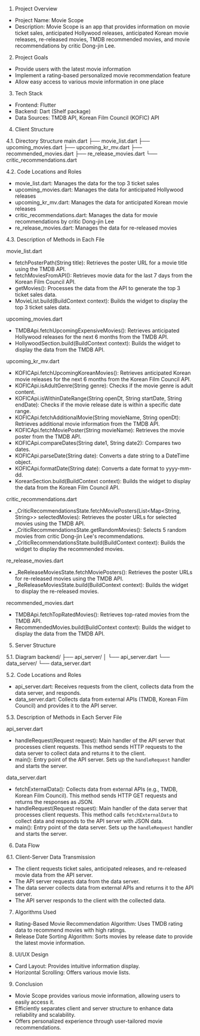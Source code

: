  1. Project Overview
- Project Name: Movie Scope
- Description: Movie Scope is an app that provides information on movie ticket sales, anticipated Hollywood releases, anticipated Korean movie releases, re-released movies, TMDB recommended movies, and movie recommendations by critic Dong-jin Lee.

 2. Project Goals
- Provide users with the latest movie information
- Implement a rating-based personalized movie recommendation feature
- Allow easy access to various movie information in one place

 3. Tech Stack
- Frontend: Flutter
- Backend: Dart (Shelf package)
- Data Sources: TMDB API, Korean Film Council (KOFIC) API

 4. Client Structure

 4.1. Directory Structure
 main.dart
 ├── movie_list.dart
 ├── upcoming_movies.dart
 ├── upcoming_kr_mv.dart
 ├── recommended_movies.dart
 ├── re_release_movies.dart
 └── critic_recommendations.dart
 
 4.2. Code Locations and Roles
- movie_list.dart: Manages the data for the top 3 ticket sales
- upcoming_movies.dart: Manages the data for anticipated Hollywood releases
- upcoming_kr_mv.dart: Manages the data for anticipated Korean movie releases
- critic_recommendations.dart: Manages the data for movie recommendations by critic Dong-jin Lee
- re_release_movies.dart: Manages the data for re-released movies

 4.3. Description of Methods in Each File

movie_list.dart
- fetchPosterPath(String title): Retrieves the poster URL for a movie title using the TMDB API.
- fetchMoviesFromAPI(): Retrieves movie data for the last 7 days from the Korean Film Council API.
- getMovies(): Processes the data from the API to generate the top 3 ticket sales data.
- MovieList.build(BuildContext context): Builds the widget to display the top 3 ticket sales data.

upcoming_movies.dart
- TMDBApi.fetchUpcomingExpensiveMovies(): Retrieves anticipated Hollywood releases for the next 6 months from the TMDB API.
- HollywoodSection.build(BuildContext context): Builds the widget to display the data from the TMDB API.

upcoming_kr_mv.dart
- KOFICApi.fetchUpcomingKoreanMovies(): Retrieves anticipated Korean movie releases for the next 6 months from the Korean Film Council API.
- KOFICApi.isAdultGenre(String genre): Checks if the movie genre is adult content.
- KOFICApi.isWithinDateRange(String openDt, String startDate, String endDate): Checks if the movie release date is within a specific date range.
- KOFICApi.fetchAdditionalMovie(String movieName, String openDt): Retrieves additional movie information from the TMDB API.
- KOFICApi.fetchMoviePoster(String movieName): Retrieves the movie poster from the TMDB API.
- KOFICApi.compareDates(String date1, String date2): Compares two dates.
- KOFICApi.parseDate(String date): Converts a date string to a DateTime object.
- KOFICApi.formatDate(String date): Converts a date format to yyyy-mm-dd.
- KoreanSection.build(BuildContext context): Builds the widget to display the data from the Korean Film Council API.

critic_recommendations.dart
- _CriticRecommendationsState.fetchMoviePosters(List<Map<String, String>> selectedMovies): Retrieves the poster URLs for selected movies using the TMDB API.
- _CriticRecommendationsState.getRandomMovies(): Selects 5 random movies from critic Dong-jin Lee's recommendations.
- _CriticRecommendationsState.build(BuildContext context): Builds the widget to display the recommended movies.

re_release_movies.dart
- _ReReleaseMoviesState.fetchMoviePosters(): Retrieves the poster URLs for re-released movies using the TMDB API.
- _ReReleaseMoviesState.build(BuildContext context): Builds the widget to display the re-released movies.

recommended_movies.dart
- TMDBApi.fetchTopRatedMovies(): Retrieves top-rated movies from the TMDB API.
- RecommendedMovies.build(BuildContext context): Builds the widget to display the data from the TMDB API.

 5. Server Structure

 5.1. Diagram
 backend/
 ├── api_server/
 │   └── api_server.dart
 └── data_server/
     └── data_server.dart

 
 5.2. Code Locations and Roles
- api_server.dart: Receives requests from the client, collects data from the data server, and responds.
- data_server.dart: Collects data from external APIs (TMDB, Korean Film Council) and provides it to the API server.

 5.3. Description of Methods in Each Server File

api_server.dart
- handleRequest(Request request): Main handler of the API server that processes client requests. This method sends HTTP requests to the data server to collect data and returns it to the client.
- main(): Entry point of the API server. Sets up the `handleRequest` handler and starts the server.

data_server.dart
- fetchExternalData(): Collects data from external APIs (e.g., TMDB, Korean Film Council). This method sends HTTP GET requests and returns the responses as JSON.
- handleRequest(Request request): Main handler of the data server that processes client requests. This method calls `fetchExternalData` to collect data and responds to the API server with JSON data.
- main(): Entry point of the data server. Sets up the `handleRequest` handler and starts the server.

 6. Data Flow

 6.1. Client-Server Data Transmission
- The client requests ticket sales, anticipated releases, and re-released movie data from the API server.
- The API server requests data from the data server.
- The data server collects data from external APIs and returns it to the API server.
- The API server responds to the client with the collected data.

 7. Algorithms Used
- Rating-Based Movie Recommendation Algorithm: Uses TMDB rating data to recommend movies with high ratings.
- Release Date Sorting Algorithm: Sorts movies by release date to provide the latest movie information.

 8. UI/UX Design
- Card Layout: Provides intuitive information display.
- Horizontal Scrolling: Offers various movie lists.

 9. Conclusion
- Movie Scope provides various movie information, allowing users to easily access it.
- Efficiently separates client and server structure to enhance data reliability and scalability.
- Offers personalized experience through user-tailored movie recommendations.
